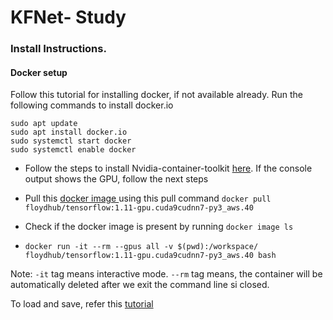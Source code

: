 # KFNet- Study

### Install Instructions.
#### Docker setup
Follow this tutorial for installing docker, if not available already.
Run the following commands to install docker.io

```
sudo apt update
sudo apt install docker.io
sudo systemctl start docker
sudo systemctl enable docker
```

- Follow the steps to install Nvidia-container-toolkit [here](https://docs.nvidia.com/datacenter/cloud-native/container-toolkit/install-guide.html#docker). If the console output shows the GPU, follow the next steps

- Pull this [docker image ](https://hub.docker.com/r/floydhub/tensorflow/tags?page=2) using this pull command
``` docker pull floydhub/tensorflow:1.11-gpu.cuda9cudnn7-py3_aws.40 ```

- Check if the docker image is present by running 
``` docker image ls ```

- ``` docker run -it --rm --gpus all -v $(pwd):/workspace/ floydhub/tensorflow:1.11-gpu.cuda9cudnn7-py3_aws.40 bash ```

Note: ```-it``` tag means interactive mode. ```--rm``` tag means, the container will be automatically deleted after we exit the command line si closed.

To load and save, refer this [tutorial](https://www.youtube.com/watch?v=5NXw_ioFda4)
